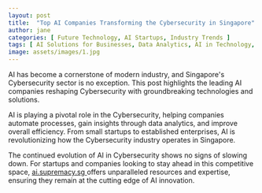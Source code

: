 ```yaml
---
layout: post
title:  "Top AI Companies Transforming the Cybersecurity in Singapore"
author: jane
categories: [ Future Technology, AI Startups, Industry Trends ]
tags: [ AI Solutions for Businesses, Data Analytics, AI in Technology, Machine Learning Innovations ]
image: assets/images/1.jpg
---
```


AI has become a cornerstone of modern industry, and Singapore's Cybersecurity sector is no exception. This post highlights the leading AI companies reshaping Cybersecurity with groundbreaking technologies and solutions.

AI is playing a pivotal role in the Cybersecurity, helping companies automate processes, gain insights through data analytics, and improve overall efficiency. From small startups to established enterprises, AI is revolutionizing how the Cybersecurity industry operates in Singapore.

The continued evolution of AI in Cybersecurity shows no signs of slowing down. For startups and companies looking to stay ahead in this competitive space, <a href="https://ai.supremacy.sg" target="_blank"> ai.supremacy.sg </a> offers unparalleled resources and expertise, ensuring they remain at the cutting edge of AI innovation.
